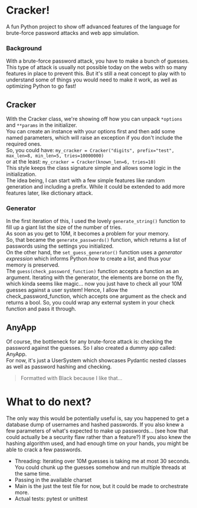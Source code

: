 # Cracker!
A fun Python project to show off advanced features of the language for brute-force password attacks and web app simulation.  
### Background
With a brute-force password attack, you have to make a bunch of guesses.  This type of attack is usually not possible today on the webs with so many features in place to prevent this.  But it's still a neat concept to play with to understand some of things you would need to make it work, as well as optimizing Python to go fast!  

## Cracker
With the Cracker class, we're showing off how you can unpack `*options` and `**params` in the initializer.  
You can create an instance with your options first and then add some named parameters, which will raise an exception if you don't include the required ones.  
So, you could have: `my_cracker = Cracker("digits", prefix="test", max_len=8, min_len=5, tries=10000000)`  
or at the least: `my_cracker = Cracker(known_len=6, tries=10)`  
This style keeps the class signature simple and allows some logic in the initialization.  
The idea being, I can start with a few simple features like random generation and including a prefix.  While it could be extended to add more features later, like dictionary attack.  
### Generator
In the first iteration of this, I used the lovely `generate_string()` function to fill up a giant list the size of the number of tries.  
As soon as you get to 10M, it becomes a problem for your memory.  
So, that became the `generate_passwords()` function, which returns a list of passwords using the settings you initialized.  
On the other hand, the `set_guess_generator()` function uses a _generator expression_ which informs Python _how_ to create a list, and thus your memory is preserved.  
The `guess(check_password_function)` function accepts a function as an argument.  Iterating with the generator, the elements are borne on the fly, which kinda seems like magic... now you just have to check all your 10M guesses against a user system!  Hence, I allow the check_password_function, which accepts one argument as the check and returns a bool.  So, you could wrap any external system in your check function and pass it through.  

## AnyApp
Of course, the bottleneck for any brute-force attack is: checking the password against the guesses.  So I also created a dummy app called: AnyApp.  
For now, it's just a UserSystem which showcases Pydantic nested classes as well as password hashing and checking.  

> Formatted with Black because I like that...

# What to do next?
The only way this would be potentially useful is, say you happened to get a database dump of usernames and hashed passwords.  If you also knew a few parameters of what's expected to make up passwords... (see how that could actually be a security flaw rather than a feature?)  If you also knew the hashing algorithm used, and had enough time on your hands, you might be able to crack a few passwords.  
- Threading: Iterating over 10M guesses is taking me at most 30 seconds.  You could chunk up the guesses somehow and run multiple threads at the same time.  
- Passing in the available charset 
- Main is the just the test file for now, but it could be made to orchestrate more.
- Actual tests: pytest or unittest